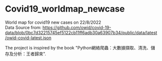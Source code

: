 # Covid19_worldmap_newcase
World map for covid19 new cases on 22/8/2022  
Data Source from: https://github.com/owid/covid-19-data/blob/0bc7d32215745ef5122cb11ff6adb30a63907b34/public/data/latest/owid-covid-latest.json

The project is inspired by the book "Python網絡爬蟲：大數據擷取、清洗、儲存及分析：王者歸來".
